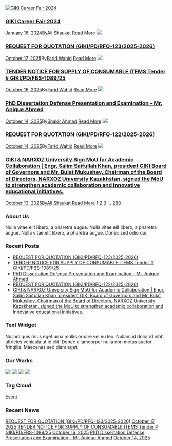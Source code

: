 [![GIKI Career Fair 2024](https://giki.edu.pk/wp-content/uploads/2024/01/Career-Fair-Programs.jpg)](https://giki.edu.pk/2024/01/16/career-fair-2024/)
### [GIKI Career Fair 2024](https://giki.edu.pk/2024/01/16/career-fair-2024/)
[January 16, 2024](https://giki.edu.pk/2024/01/16/)By[Ali Shaukat](https://giki.edu.pk/author/alishaukat/ "Posts by Ali Shaukat")
[Read More](https://giki.edu.pk/2024/01/16/career-fair-2024/)
[![](https://giki.edu.pk/blog-full-both-sidebar-with-frame/)](https://giki.edu.pk/2025/10/17/request-for-quotation-giki-pd-rfq-123-2025-2026/)
### [REQUEST FOR QUOTATION (GIKI/PD/RFQ-123/2025-2026)](https://giki.edu.pk/2025/10/17/request-for-quotation-giki-pd-rfq-123-2025-2026/)
[October 17, 2025](https://giki.edu.pk/2025/10/17/)By[Farid Wahid](https://giki.edu.pk/author/farid-wahid/ "Posts by Farid Wahid")
[Read More](https://giki.edu.pk/2025/10/17/request-for-quotation-giki-pd-rfq-123-2025-2026/)
[![](https://giki.edu.pk/blog-full-both-sidebar-with-frame/)](https://giki.edu.pk/2025/10/16/tender-notice-for-supply-of-consumable-items-tender-giki-pd-fbs-1089-25/)
### [TENDER NOTICE FOR SUPPLY OF CONSUMABLE ITEMS Tender # GIKI/PD/FBS-1089/25](https://giki.edu.pk/2025/10/16/tender-notice-for-supply-of-consumable-items-tender-giki-pd-fbs-1089-25/)
[October 16, 2025](https://giki.edu.pk/2025/10/16/)By[Farid Wahid](https://giki.edu.pk/author/farid-wahid/ "Posts by Farid Wahid")
[Read More](https://giki.edu.pk/2025/10/16/tender-notice-for-supply-of-consumable-items-tender-giki-pd-fbs-1089-25/)
[![](https://giki.edu.pk/blog-full-both-sidebar-with-frame/)](https://giki.edu.pk/2025/10/14/phd-dissertation-defense-presentation-and-examination-mr-anique-ahmed/)
### [PhD Dissertation Defense Presentation and Examination – Mr. Anique Ahmed](https://giki.edu.pk/2025/10/14/phd-dissertation-defense-presentation-and-examination-mr-anique-ahmed/)
[October 14, 2025](https://giki.edu.pk/2025/10/14/)By[Shakir Ahmad](https://giki.edu.pk/author/shakir/ "Posts by Shakir Ahmad")
[Read More](https://giki.edu.pk/2025/10/14/phd-dissertation-defense-presentation-and-examination-mr-anique-ahmed/)
[![](https://giki.edu.pk/blog-full-both-sidebar-with-frame/)](https://giki.edu.pk/2025/10/14/request-for-quotation-giki-pd-rfq-122-2025-2026/)
### [REQUEST FOR QUOTATION (GIKI/PD/RFQ-122/2025-2026)](https://giki.edu.pk/2025/10/14/request-for-quotation-giki-pd-rfq-122-2025-2026/)
[October 14, 2025](https://giki.edu.pk/2025/10/14/)By[Farid Wahid](https://giki.edu.pk/author/farid-wahid/ "Posts by Farid Wahid")
[Read More](https://giki.edu.pk/2025/10/14/request-for-quotation-giki-pd-rfq-122-2025-2026/)
[![](https://giki.edu.pk/blog-full-both-sidebar-with-frame/)](https://giki.edu.pk/2025/10/13/giki-narxoz-university-sign-mou-for-academic-collaboration-engr-salim-saifullah-khan-president-giki-board-of-governors-and-mr-bulat-mukushev-chairman-of-the-board-of-directors-narxoz-univ/)
### [GIKI & NARXOZ University Sign MoU for Academic Collaboration | Engr. Salim Saifullah Khan, president GIKI Board of Governors and Mr. Bulat Mukushev, Chairman of the Board of Directors, NARXOZ University Kazakhstan, signed the MoU to strengthen academic collaboration and innovative educational initiatives.](https://giki.edu.pk/2025/10/13/giki-narxoz-university-sign-mou-for-academic-collaboration-engr-salim-saifullah-khan-president-giki-board-of-governors-and-mr-bulat-mukushev-chairman-of-the-board-of-directors-narxoz-univ/)
[October 13, 2025](https://giki.edu.pk/2025/10/13/)By[Ali Shaukat](https://giki.edu.pk/author/alishaukat/ "Posts by Ali Shaukat")
[Read More](https://giki.edu.pk/2025/10/13/giki-narxoz-university-sign-mou-for-academic-collaboration-engr-salim-saifullah-khan-president-giki-board-of-governors-and-mr-bulat-mukushev-chairman-of-the-board-of-directors-narxoz-univ/)
1 [2](https://giki.edu.pk/blog-full-both-sidebar-with-frame/page/2/) [3](https://giki.edu.pk/blog-full-both-sidebar-with-frame/page/3/) … [288](https://giki.edu.pk/blog-full-both-sidebar-with-frame/page/288/) [](https://giki.edu.pk/blog-full-both-sidebar-with-frame/page/2/)
### About Us
Nulla vitae elit libero, a pharetra augue. Nulla vitae elit libero, a pharetra augue. Nulla vitae elit libero, a pharetra augue. Donec sed odio dui.
### Recent Posts
  * [REQUEST FOR QUOTATION (GIKI/PD/RFQ-123/2025-2026)](https://giki.edu.pk/2025/10/17/request-for-quotation-giki-pd-rfq-123-2025-2026/)
  * [TENDER NOTICE FOR SUPPLY OF CONSUMABLE ITEMS Tender # GIKI/PD/FBS-1089/25](https://giki.edu.pk/2025/10/16/tender-notice-for-supply-of-consumable-items-tender-giki-pd-fbs-1089-25/)
  * [PhD Dissertation Defense Presentation and Examination – Mr. Anique Ahmed](https://giki.edu.pk/2025/10/14/phd-dissertation-defense-presentation-and-examination-mr-anique-ahmed/)
  * [REQUEST FOR QUOTATION (GIKI/PD/RFQ-122/2025-2026)](https://giki.edu.pk/2025/10/14/request-for-quotation-giki-pd-rfq-122-2025-2026/)
  * [GIKI & NARXOZ University Sign MoU for Academic Collaboration | Engr. Salim Saifullah Khan, president GIKI Board of Governors and Mr. Bulat Mukushev, Chairman of the Board of Directors, NARXOZ University Kazakhstan, signed the MoU to strengthen academic collaboration and innovative educational initiatives.](https://giki.edu.pk/2025/10/13/giki-narxoz-university-sign-mou-for-academic-collaboration-engr-salim-saifullah-khan-president-giki-board-of-governors-and-mr-bulat-mukushev-chairman-of-the-board-of-directors-narxoz-univ/)


### Text Widget
Nullam quis risus eget urna mollis ornare vel eu leo. Nullam id dolor id nibh ultricies vehicula ut id elit. Donec ullamcorper nulla non metus auctor fringilla. Maecenas sed diam eget.
### Our Works
[![](https://giki.edu.pk/wp-content/uploads/2022/04/IMG-20220416-WA0003-150x150.jpg)](https://giki.edu.pk/portfolio/syed-shajjar-abbas/)
[![](https://giki.edu.pk/wp-content/uploads/2022/03/staff-generic-292x248-1-150x150.jpg)](https://giki.edu.pk/portfolio/dr-jahan-zeb-khan/)
[![](https://giki.edu.pk/wp-content/uploads/2021/11/sherali-150x150.jpg)](https://giki.edu.pk/portfolio/sher-ali-shah/)
[![](https://giki.edu.pk/wp-content/uploads/2018/09/Photo-Farid-150x150.jpg)](https://giki.edu.pk/portfolio/farid-wahid/)
### Tag Cloud
[Event](https://giki.edu.pk/tag/event/)
### Recent News
[REQUEST FOR QUOTATION (GIKI/PD/RFQ-123/2025-2026)](https://giki.edu.pk/2025/10/17/request-for-quotation-giki-pd-rfq-123-2025-2026/)
[October 17, 2025](https://giki.edu.pk/2025/10/17/)
[TENDER NOTICE FOR SUPPLY OF CONSUMABLE ITEMS Tender # GIKI/PD/FBS-1089/25](https://giki.edu.pk/2025/10/16/tender-notice-for-supply-of-consumable-items-tender-giki-pd-fbs-1089-25/)
[October 16, 2025](https://giki.edu.pk/2025/10/16/)
[PhD Dissertation Defense Presentation and Examination – Mr. Anique Ahmed](https://giki.edu.pk/2025/10/14/phd-dissertation-defense-presentation-and-examination-mr-anique-ahmed/)
[October 14, 2025](https://giki.edu.pk/2025/10/14/)
